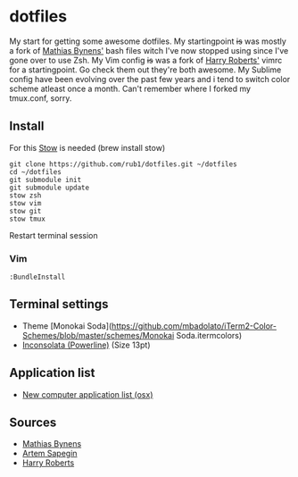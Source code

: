 # dotfiles

My start for getting some awesome dotfiles. My startingpoint ~~is~~ was mostly a fork of [Mathias Bynens'](https://github.com/mathiasbynens/dotfiles) bash files witch I've now stopped using since I've gone over to use Zsh. My Vim config ~~is~~ was a fork of [Harry Roberts'](https://github.com/csswizardry/dotfiles) vimrc for a startingpoint. Go check them out they're both awesome. My Sublime config have been evolving over the past few years and i tend to switch color scheme atleast once a month. Can't remember where I forked my tmux.conf, sorry.

## Install
For this [Stow](www.gnu.org/s/stow/) is needed (brew install stow)

``` 
git clone https://github.com/rub1/dotfiles.git ~/dotfiles
cd ~/dotfiles
git submodule init
git submodule update
stow zsh
stow vim
stow git
stow tmux
```
Restart terminal session

### Vim
``` 
:BundleInstall
```

## Terminal settings

- Theme [Monokai Soda](https://github.com/mbadolato/iTerm2-Color-Schemes/blob/master/schemes/Monokai Soda.itermcolors)
- [Inconsolata (Powerline)](https://github.com/Lokaltog/powerline-fonts/tree/master/Inconsolata) (Size 13pt)

## Application list

- [New computer application list (osx)](Applications.md)

## Sources
- [Mathias Bynens](https://github.com/mathiasbynens/dotfiles) 
- [Artem Sapegin](https://github.com/sapegin/dotfiles)
- [Harry Roberts](https://github.com/csswizardry/dotfiles)
